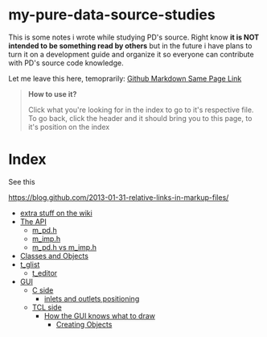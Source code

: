 
# my-pure-data-source-studies

This is some notes i wrote while studying PD's source. Right know **it is NOT intended to be something read by others** but in the future i have plans to turn it on a development guide and organize it so everyone can contribute with PD's source code knowledge.

Let me leave this here, temoprarily: [Github Markdown Same Page Link](https://stackoverflow.com/questions/27981247/github-markdown-same-page-link)

> **How to use it?**
>
> Click what you're looking for in the index to go to it's respective file. To go back, click the header and it should bring you to this page, to it's position on the index


# Index

See this

https://blog.github.com/2013-01-31-relative-links-in-markup-files/

- [extra stuff on the wiki](https://github.com/HenriAugusto/my-pure-data-source-studies/wiki)
- <a id="index-api">[The API](API.md#the-api)</a>
   - [m_pd.h](API.md#m_pdh)
   - [m_imp.h](https://github.com/HenriAugusto/my-pure-data-source-studies/blob/master/API.md#m_imph)
   - [m_pd.h vs m_imp.h](https://github.com/HenriAugusto/my-pure-data-source-studies/blob/master/API.md#m_pdh-vs-m_imph)
- <a id="index-classes-and-objects">[Classes and Objects](classes-and-objects.md#classes-and-objects)</a>
- <a id="index-glist">[t_glist](https://github.com/HenriAugusto/my-pure-data-source-studies/blob/master/t_glist.md#glist)</a>
   - <a id="index-t_editor">[t_editor](#t_editor)</a>
- <a id="index-gui">[GUI](https://github.com/HenriAugusto/my-pure-data-source-studies/blob/master/GUI.md#gui)</a>
   - <a id="index-c-side">[C side](https://github.com/HenriAugusto/my-pure-data-source-studies/blob/master/GUI.md#c-side)</a>
      - <a id="index-inlets-and-outlets-positioning">[inlets and outlets positioning](#inlets-and-outlets-positioning)</a>
   - <a id="index-tcl-side">[TCL side](https://github.com/HenriAugusto/my-pure-data-source-studies/blob/master/GUI.md#tcl-side)</a>
      - <a id="index-how-the-gui-knows-what-to-draw">[How the GUI knows what to draw](#how-the-gui-knows-what-to-draw)</a>
         - <a id="index-creating-objects">[Creating Objects](https://github.com/HenriAugusto/my-pure-data-source-studies/blob/master/GUI.md#creating-objects)</a>

